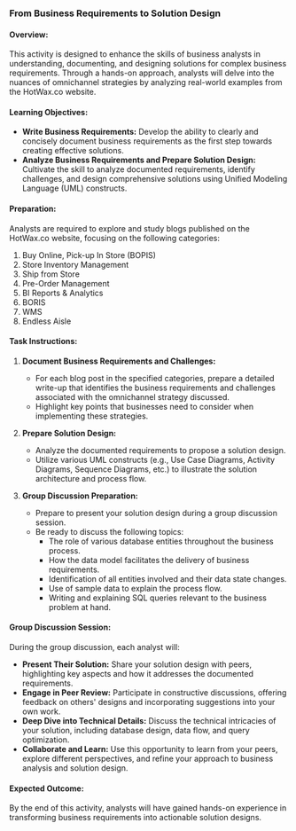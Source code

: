 ### From Business Requirements to Solution Design

#### Overview:
This activity is designed to enhance the skills of business analysts in understanding, documenting, and designing solutions for complex business requirements. Through a hands-on approach, analysts will delve into the nuances of omnichannel strategies by analyzing real-world examples from the HotWax.co website.

#### Learning Objectives:
- **Write Business Requirements:** Develop the ability to clearly and concisely document business requirements as the first step towards creating effective solutions.
- **Analyze Business Requirements and Prepare Solution Design:** Cultivate the skill to analyze documented requirements, identify challenges, and design comprehensive solutions using Unified Modeling Language (UML) constructs.

#### Preparation:
Analysts are required to explore and study blogs published on the HotWax.co website, focusing on the following categories:
1. Buy Online, Pick-up In Store (BOPIS)
2. Store Inventory Management
3. Ship from Store
4. Pre-Order Management
5. BI Reports & Analytics
6. BORIS
7. WMS
8. Endless Aisle

#### Task Instructions:
1. **Document Business Requirements and Challenges:**
   - For each blog post in the specified categories, prepare a detailed write-up that identifies the business requirements and challenges associated with the omnichannel strategy discussed.
   - Highlight key points that businesses need to consider when implementing these strategies.

2. **Prepare Solution Design:**
   - Analyze the documented requirements to propose a solution design.
   - Utilize various UML constructs (e.g., Use Case Diagrams, Activity Diagrams, Sequence Diagrams, etc.) to illustrate the solution architecture and process flow.

3. **Group Discussion Preparation:**
   - Prepare to present your solution design during a group discussion session.
   - Be ready to discuss the following topics:
     - The role of various database entities throughout the business process.
     - How the data model facilitates the delivery of business requirements.
     - Identification of all entities involved and their data state changes.
     - Use of sample data to explain the process flow.
     - Writing and explaining SQL queries relevant to the business problem at hand.

#### Group Discussion Session:
During the group discussion, each analyst will:
- **Present Their Solution:** Share your solution design with peers, highlighting key aspects and how it addresses the documented requirements.
- **Engage in Peer Review:** Participate in constructive discussions, offering feedback on others' designs and incorporating suggestions into your own work.
- **Deep Dive into Technical Details:** Discuss the technical intricacies of your solution, including database design, data flow, and query optimization.
- **Collaborate and Learn:** Use this opportunity to learn from your peers, explore different perspectives, and refine your approach to business analysis and solution design.

#### Expected Outcome:
By the end of this activity, analysts will have gained hands-on experience in transforming business requirements into actionable solution designs.
